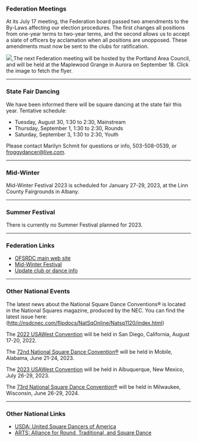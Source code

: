 ### Federation Meetings

At its July 17 meeting, the Federation board passed two amendments to the By-Laws affecting our election procedures.  The first changes all positions from one-year terms to two-year terms, and the second allows us to accept a slate of officers by acclamation when all positions are unopposed.  These amendments must now be sent to the clubs for ratification.

<a class=right href="/content/2022-09/FedFlyer.pdf">
<img src="/content/2022-09/FedFlyer.png">
</a>
The next Federation meeting will be hosted by the Portland Area Council, and will be held at the Maplewood Grange in Aurora on September 18.  Click the image to fetch the flyer.
<br style="clear:both">

---

### State Fair Dancing

We have been informed there will be square dancing at the state fair this year.  Tentative schedule:

* Tuesday, August 30, 1:30 to 2:30, Mainstream
* Thursday, September 1, 1:30 to 2:30, Rounds
* Saturday, September 3, 1:30 to 2:30, Youth

Please contact Marilyn Schmit for questions or info, 503-508-0539, or froggydancer@live.com.

---

### Mid-Winter

Mid-Winter Festival 2023 is scheduled for January 27-29, 2023, at the Linn County Fairgrounds in Albany. 

---

### Summer Festival

There is currently no Summer Festival planned for 2023.

---

### Federation Links

* [OFSRDC main web site](https://squaredance.gen.or.us/)
* [Mid-Winter Festival](https://midwinterfestival.com/)
* [Update club or dance info](https://squaredance.gen.or.us/ClubInfo)

---

### Other National Events

The latest news about the National Square Dance Conventions&reg; is located in the National Squares magazine, produced by the NEC.  You can find the latest issue here: (http://nsdcnec.com/flipdocs/NatSqOnline/Natsq1120/index.html)

The [2022 USAWest Convention](https://www.california.usawest.net/) will be held in San Diego, California, August 17-20, 2022.

The [72nd National Square Dance Convention&reg;](https://www.72nsdc.com/) will be held in Mobile, Alabama, June 21-24, 2023.

The [2023 USAWest Convention](https://www.newmexico.usawest.net/) will be held in Albuquerque, New Mexico, July 26-29, 2023.

The [73rd National Square Dance Convention&reg;](https://www.73nsdc.com/) will be held in Milwaukee, Wisconsin, June 26-29, 2024.

---

### Other National Links

* [USDA: United Square Dancers of America](https://www.usda.org)
* [ARTS: Alliance for Round, Traditional, and Square Dance](https://www.arts-dance.org)
